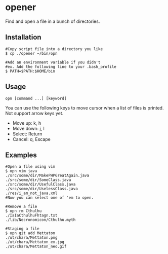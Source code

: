 # opener
Find and open a file in a bunch of directories.

## Installation
```shell
#Copy script file into a directory you like
$ cp ./opener ~/bin/opn

#Add an environment variable if you didn't
#ex. Add the following line to your .bash_profile
$ PATH=$PATH:$HOME/bin
```

## Usage
```
opn [command ...] [keyword]
```
You can use the following keys to move cursor when a list of files is printed. Not support arrow keys yet.
* Move up: k, h
* Move down: j, l
* Select: Return
* Cancel: q, Escape

## Examples
```shell
#Open a file using vim
$ opn vim java
./src/some/dir/MakePHPGreatAgain.java
./src/some/dir/SomeClass.java
./src/some/dir/UsefulClass.java
./src/some/dir/UselessClass.java
./res/i_am_not_java.xml
#Now you can select one of 'em to open.

#Remove a file
$ opn rm Cthulhu
./IaIaCthulhuFhtagn.txt
./lib/Necronomicon/Cthulhu.myth

#Staging a file
$ opn git add Mettaton
./ut/chara/Mettaton.png
./ut/chara/Mettaton_ex.jpg
./ut/chara/Mettaton_neo.gif
```
